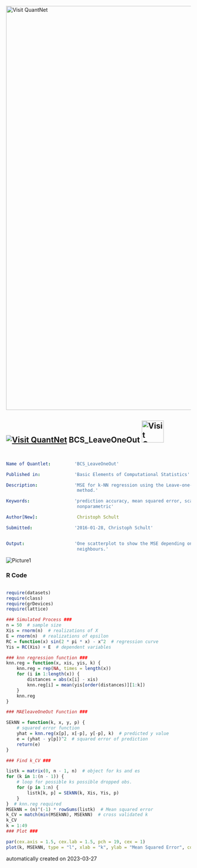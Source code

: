 [<img src="https://github.com/QuantLet/Styleguide-and-FAQ/blob/master/pictures/banner.png" width="1100" alt="Visit QuantNet">](http://quantlet.de/)

## [<img src="https://github.com/QuantLet/Styleguide-and-FAQ/blob/master/pictures/qloqo.png" alt="Visit QuantNet">](http://quantlet.de/) **BCS_LeaveOneOut** [<img src="https://github.com/QuantLet/Styleguide-and-FAQ/blob/master/pictures/QN2.png" width="60" alt="Visit QuantNet 2.0">](http://quantlet.de/)

```yaml


Name of Quantlet:         'BCS_LeaveOneOut'

Published in:             'Basic Elements of Computational Statistics'

Description:              'MSE for k-NN regression using the Leave-one-out cross validation
                           method.'

Keywords:                 'prediction accuracy, mean squared error, scatterplot, plot, 
                           nonparametric'

Author[New]:               Christoph Schult

Submitted:                '2016-01-28, Christoph Schult'


Output:                   'One scatterplot to show the MSE depending on the number of nearest
                           neighbours.'

```

![Picture1](BCS_LeaveOneOut.png)

### R Code
```r

require(datasets)
require(class)
require(grDevices)
require(lattice)

### Simulated Process ###
n = 50  # sample size
Xis = rnorm(n)  # realizations of X
E = rnorm(n)  # realizations of epsilon
RC = function(x) sin(2 * pi * x) - x^2  # regression curve
Yis = RC(Xis) + E  # dependent variables

### knn regression function ###
knn.reg = function(x, xis, yis, k) {
    knn.reg = rep(NA, times = length(x))
    for (i in 1:length(x)) {
        distances = abs(x[i] - xis)
        knn.reg[i] = mean(yis[order(distances)][1:k])
    }
    knn.reg
}

### MAEleaveOneOut Function ###

SEkNN = function(k, x, y, p) {
    # squared error function
    yhat = knn.reg(x[p], x[-p], y[-p], k)  # predicted y value
    e = (yhat - y[p])^2  # squared error of prediction
    return(e)
}

### Find k_CV ###

listk = matrix(0, n - 1, n)  # object for ks and es
for (k in 1:(n - 1)) {
    # loop for possible ks possible dropped obs.
    for (p in 1:n) {
        listk[k, p] = SEkNN(k, Xis, Yis, p)
    }
}  # knn.reg required
MSEkNN = (n)^(-1) * rowSums(listk)  # Mean squared error
k_CV = match(min(MSEkNN), MSEkNN)  # cross validated k
k_CV
k = 1:49
### Plot ###

par(cex.axis = 1.5, cex.lab = 1.5, pch = 19, cex = 1)
plot(k, MSEkNN, type = "l", xlab = "k", ylab = "Mean Squared Error", col = rgb(0.1, 0.8, 0.9, alpha = 0.7), lwd = 2)
```

automatically created on 2023-03-27